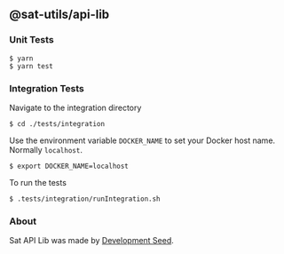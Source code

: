 ## @sat-utils/api-lib

### Unit Tests
```
$ yarn
$ yarn test
```

### Integration Tests
Navigate to the integration directory
```
$ cd ./tests/integration
```
Use the environment variable `DOCKER_NAME` to set your Docker host name.
Normally `localhost`.
```
$ export DOCKER_NAME=localhost
```
To run the tests
```
$ .tests/integration/runIntegration.sh
```
  
### About
Sat API Lib was made by [Development Seed](http://developmentseed.org).
